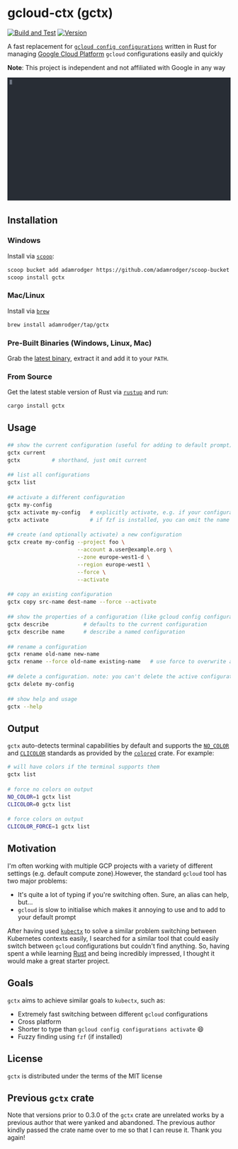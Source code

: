 # gcloud-ctx (gctx)

[![Build and Test](https://github.com/adamrodger/gcloud-ctx/workflows/Build%20and%20Test/badge.svg)](https://github.com/adamrodger/gcloud-ctx/actions)
[![Version](https://img.shields.io/github/v/tag/adamrodger/gcloud-ctx)](https://github.com/adamrodger/gcloud-ctx/releases/latest)

A fast replacement for [`gcloud config configurations`](https://cloud.google.com/sdk/gcloud/reference/config/configurations)
written in Rust for managing [Google Cloud Platform](https://cloud.google.com/) `gcloud` configurations easily and quickly

**Note**: This project is independent and not affiliated with Google in any way

![Screencast](https://github.com/adamrodger/gcloud-ctx/blob/master/doc/screencast.svg)

## Installation

### Windows

Install via [`scoop`](https://scoop.sh):

```bash
scoop bucket add adamrodger https://github.com/adamrodger/scoop-bucket
scoop install gctx
```

### Mac/Linux

Install via [`brew`](https://brew.sh)

```bash
brew install adamrodger/tap/gctx
```

### Pre-Built Binaries (Windows, Linux, Mac)

Grab the [latest binary](https://github.com/adamrodger/gcloud-ctx/releases/latest), extract it and add it to your `PATH`.

### From Source

Get the latest stable version of Rust via [`rustup`](https://rustup.rs/) and run:

```bash
cargo install gctx
```

## Usage

```bash
## show the current configuration (useful for adding to default prompt)
gctx current
gctx          # shorthand, just omit current

## list all configurations
gctx list

## activate a different configuration
gctx my-config
gctx activate my-config   # explicitly activate, e.g. if your configuration name clashes with a gctx command
gctx activate             # if fzf is installed, you can omit the name and select from a list

## create (and optionally activate) a new configuration
gctx create my-config --project foo \
                      --account a.user@example.org \
                      --zone europe-west1-d \
                      --region europe-west1 \
                      --force \
                      --activate

## copy an existing configuration
gctx copy src-name dest-name --force --activate

## show the properties of a configuration (like gcloud config configurations describe)
gctx describe           # defaults to the current configuration
gctx describe name      # describe a named configuration

## rename a configuration
gctx rename old-name new-name
gctx rename --force old-name existing-name   # use force to overwrite an existing configuration

## delete a configuration. note: you can't delete the active configuration
gctx delete my-config

## show help and usage
gctx --help
```

## Output

`gctx` auto-detects terminal capabilities by default and supports the [`NO_COLOR`](https://no-color.org/) and
[`CLICOLOR`](https://bixense.com/clicolors/) standards as provided by the [`colored`](https://crates.io/crates/colored)
crate. For example:

```bash
# will have colors if the terminal supports them
gctx list

# force no colors on output
NO_COLOR=1 gctx list
CLICOLOR=0 gctx list

# force colors on output
CLICOLOR_FORCE=1 gctx list
```

## Motivation

I'm often working with multiple GCP projects with a variety of different settings (e.g. default compute zone).However,
the standard `gcloud` tool has two major problems:

- It's quite a lot of typing if you're switching often. Sure, an alias can help, but...
- `gcloud` is slow to initialise which makes it annoying to use and to add to your default prompt

After having used [`kubectx`](https://github.com/ahmetb/kubectx) to solve a similar problem switching between
Kubernetes contexts easily, I searched for a similar tool that could easily switch between `gcloud` configurations
but couldn't find anything. So, having spent a while learning [Rust](https://www.rust-lang.org/) and being incredibly
impressed, I thought it would make a great starter project.

## Goals

`gctx` aims to achieve similar goals to `kubectx`, such as:

- Extremely fast switching between different `gcloud` configurations
- Cross platform
- Shorter to type than `gcloud config configurations activate` 😄
- Fuzzy finding using `fzf` (if installed)

## License

`gctx` is distributed under the terms of the MIT license

## Previous `gctx` crate

Note that versions prior to 0.3.0 of the `gctx` crate are unrelated works by a previous author
that were yanked and abandoned. The previous author kindly passed the crate name over to me so
that I can reuse it. Thank you again!
